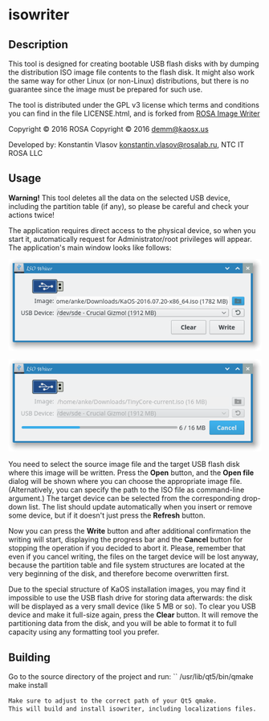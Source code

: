 # isowriter

## Description
This tool is designed for creating bootable USB flash disks with by dumping the distribution ISO image file contents to the flash disk. It might also work the same way for other Linux (or non-Linux) distributions, but there is no guarantee since the image must be prepared for such use.

The tool is distributed under the GPL v3 license which terms and conditions you can find in the file LICENSE.html, and is forked from [ROSA Image Writer](https://abf.io/soft/rosa-imagewriter)

Copyright © 2016 ROSA
Copyright © 2016 demm@kaosx.us

Developed by: Konstantin Vlasov <konstantin.vlasov@rosalab.ru>, NTC IT ROSA LLC

## Usage

**Warning!** This tool deletes all the data on the selected USB device, including the partition table (if any), so please be careful and check your actions twice!

The application requires direct access to the physical device, so when you start it, automatically request for Administrator/root privileges will appear. The application's main window looks like follows:

![Screenshot](res/isowriter.png)

![Screenshot](res/isowriter_progress.png)

You need to select the source image file and the target USB flash disk where this image will be written. Press the **Open** button, and the **Open file** dialog will be shown where you can choose the appropriate image file. (Alternatively, you can specify the path to the ISO file as command-line argument.) The target device can be selected from the corresponding drop-down list. The list should update automatically when you insert or remove some device, but if it doesn't just press the  **Refresh** button.

Now you can press the **Write** button and after additional confirmation the writing will start, displaying the progress bar and the **Cancel** button for stopping the operation if you decided to abort it. Please, remember that even if you cancel writing, the files on the target device will be lost anyway, because the partition table and file system structures are located at the very beginning of the disk, and therefore become overwritten first.

Due to the special structure of KaOS installation images, you may find it impossible to use the USB flash drive for storing data afterwards: the disk will be displayed as a very small device (like 5 MB or so). To clear you USB device and make it full-size again, press the **Clear** button. It will remove the partitioning data from the disk, and you will be able to format it to full capacity using any formatting tool you prefer.

## Building

Go to the source directory of the project and run:
``
/usr/lib/qt5/bin/qmake
make install
```
Make sure to adjust to the correct path of your Qt5 qmake.
This will build and install isowriter, including localizations files.


